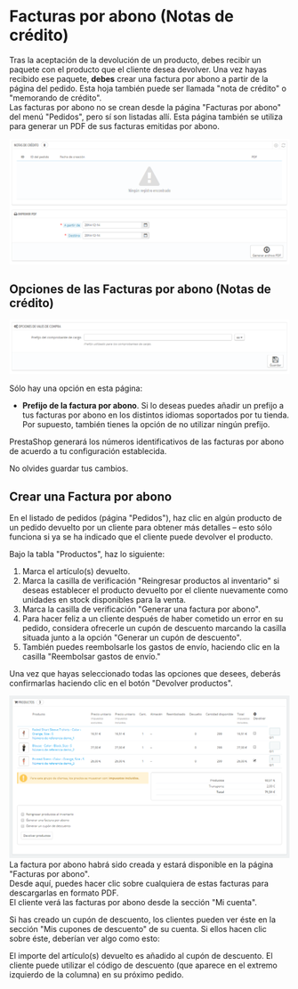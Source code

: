 # Facturas por abono (Notas de crédito)

Tras la aceptación de la devolución de un producto, debes recibir un paquete con el producto que el cliente desea devolver. Una vez hayas recibido ese paquete, **debes** crear una factura por abono a partir de la página del pedido. Esta hoja también puede ser llamada "nota de crédito" o "memorando de crédito".\
&#x20;Las facturas por abono no se crean desde la página "Facturas por abono" del menú "Pedidos", pero sí son listadas allí. Esta página también se utiliza para generar un PDF de sus facturas emitidas por abono.

![](../../../.gitbook/assets/30244960.png)

## Opciones de las Facturas por abono (Notas de crédito) <a href="#facturasporabono-notasdecredito-opcionesdelasfacturasporabono-notasdecredito" id="facturasporabono-notasdecredito-opcionesdelasfacturasporabono-notasdecredito"></a>

![](../../../.gitbook/assets/30244961.png)

Sólo hay una opción en esta página:

* **Prefijo de la factura por abono**. Si lo deseas puedes añadir un prefijo a tus facturas por abono en los distintos idiomas soportados por tu tienda. Por supuesto, también tienes la opción de no utilizar ningún prefijo.

PrestaShop generará los números identificativos de las facturas por abono de acuerdo a tu configuración establecida.

No olvides guardar tus cambios.

## Crear una Factura por abono <a href="#facturasporabono-notasdecredito-crearunafacturaporabono" id="facturasporabono-notasdecredito-crearunafacturaporabono"></a>

En el listado de pedidos (página "Pedidos"), haz clic en algún producto de un pedido devuelto por un cliente para obtener más detalles – esto sólo funciona si ya se ha indicado que el cliente puede devolver el producto.

Bajo la tabla "Productos", haz lo siguiente:

1. Marca el artículo(s) devuelto.
2. Marca la casilla de verificación "Reingresar productos al inventario" si deseas establecer el producto devuelto por el cliente nuevamente como unidades en stock disponibles para la venta.
3. Marca la casilla de verificación "Generar una factura por abono".
4. Para hacer feliz a un cliente después de haber cometido un error en su pedido, considera ofrecerle un cupón de descuento marcando la casilla situada junto a la opción "Generar un cupón de descuento".
5. También puedes reembolsarle los gastos de envío, haciendo clic en la casilla "Reembolsar gastos de envío."

Una vez que hayas seleccionado todas las opciones que desees, deberás confirmarlas haciendo clic en el botón "Devolver productos".

&#x20;![](../../../.gitbook/assets/54268339.png)\
La factura por abono habrá sido creada y estará disponible en la página "Facturas por abono".\
Desde aquí, puedes hacer clic sobre cualquiera de estas facturas para descargarlas en formato PDF.\
El cliente verá las facturas por abono desde la sección "Mi cuenta".

Si has creado un cupón de descuento, los clientes pueden ver éste en la sección "Mis cupones de descuento" de su cuenta. Si ellos hacen clic sobre éste, deberían ver algo como esto:

El importe del artículo(s) devuelto es añadido al cupón de descuento. El cliente puede utilizar el código de descuento (que aparece en el extremo izquierdo de la columna) en su próximo pedido.
